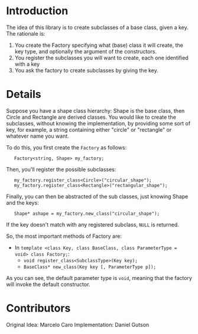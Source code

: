 # Introduction #

The idea of this library is to create subclasses of a base class, given a key.
The rationale is:
  1. You create the Factory specifying what (base) class it will create, the key type, and optionally the argument of the constructors.
  1. You register the subclasses you will want to create, each one identified with a key
  1. You ask the factory to create subclasses by giving the key.

# Details #

Suppose you have a shape class hierarchy: Shape is the base class, then Circle and Rectangle are derived classes.
You would like to create the subclasses, without knowing the implementation, by providing some sort of key, for example, a string containing either "circle" or "rectangle" or whatever name you want.

To do this, you first create the `Factory` as follows:
```
   Factory<string, Shape> my_factory;
```

Then, you'll register the possible subclasses:
```
   my_factory.register_class<Circle>("circular_shape");
   my_factory.register_class<Rectangle>("rectangular_shape");
```

Finally, you can then be abstracted of the sub classes, just knowing Shape and the keys:
```
   Shape* ashape = my_factory.new_class("circular_shape");
```

If the key doesn't match with any registered subclass, `NULL` is returned.

So, the most important methods of Factory are:
  * In `template <class Key, class BaseClass, class ParameterType = void> class Factory;`:
    * `void register_class<SubclassType>(Key key);`
    * `BaseClass* new_class(Key key [, ParameterType p]);`

As you can see, the default parameter type is `void`, meaning that the factory will invoke the default constructor.

# Contributors #
Original Idea: Marcelo Caro
Implementation: Daniel Gutson